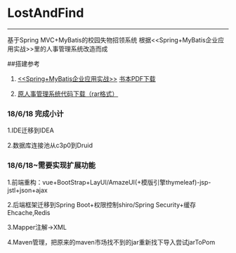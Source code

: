 # LostAndFind
------
  基于Spring MVC+MyBatis的校园失物招领系统
  根据<<Spring+MyBatis企业应用实战>>里的人事管理系统改造而成

##搭建参考

1. [<<Spring+MyBatis企业应用实战>>](http://www.broadview.com.cn/book/51)
   [书本PDF下载](http://www.java1234.com/a/javabook/javaweb/2017/0614/8299.html)

2. [原人事管理系统代码下载（rar格式）](http://www.broadview.com.cn/file/resource/187194034234244181027087035178048004054188183208)

### 18/6/18 完成小计
1.IDE迁移到IDEA

2.数据库连接池从c3p0到Druid
### 18/6/18~需要实现扩展功能
1.前端重构：vue+BootStrap+LayUI/AmazeUI(+模版引擎thymeleaf)-jsp-jstl+json+ajax

2.后端框架迁移到Spring Boot+权限控制shiro/Spring Security+缓存Ehcache,Redis

3.Mapper注解->XML

4.Maven管理，把原来的maven市场找不到的jar重新找下导入尝试jarToPom
